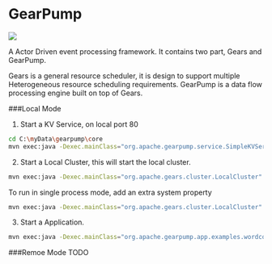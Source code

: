 GearPump
========

![](http://i.istockimg.com/file_thumbview_approve/27804028/3/stock-illustration-27804028-gear-pump.jpg)


A Actor Driven event processing framework.
It contains two part, Gears and GearPump.

Gears is a general resource scheduler, it is design to support multiple Heterogeneous resource scheduling requirements.
GearPump is a data flow processing engine built on top of Gears.

###Local Mode
1. Start a KV Service, on local port 80
  ```bash
  cd C:\myData\gearpump\core
  mvn exec:java -Dexec.mainClass="org.apache.gearpump.service.SimpleKVService" -Dexec.args="80"
  ```

2. Start a Local Cluster, this will start the local cluster.
  ```bash
  mvn exec:java -Dexec.mainClass="org.apache.gears.cluster.LocalCluster" -Dexec.args="http://127.0.0.1:80/kv"
  ```

  To run in single process mode, add an extra system property
  ```bash
  mvn exec:java -Dexec.mainClass="org.apache.gears.cluster.LocalCluster"  -DLOCAL -Dexec.args="http://127.0.0.1:80/kv"
  ````
3. Start a Application.
  ```bash
  mvn exec:java -Dexec.mainClass="org.apache.gearpump.app.examples.wordcount.WordCount"  -Dexec.args="http://127.0.0.1:80/kv"
  ```

###Remoe Mode
TODO

